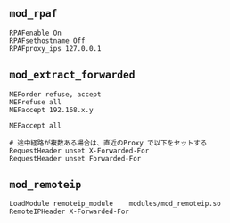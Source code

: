 ## `mod_rpaf`

```
RPAFenable On
RPAFsethostname Off
RPAFproxy_ips 127.0.0.1
```

## `mod_extract_forwarded`

```
MEForder refuse, accept
MEFrefuse all
MEFaccept 192.168.x.y
```

```
MEFaccept all
```

```
# 途中経路が複数ある場合は、直近のProxy で以下をセットする
RequestHeader unset X-Forwarded-For
RequestHeader unset Forwarded-For
```

## `mod_remoteip`

```
LoadModule remoteip_module    modules/mod_remoteip.so
RemoteIPHeader X-Forwarded-For
```

